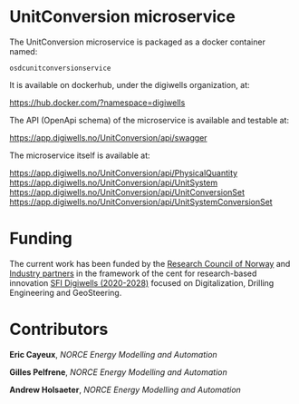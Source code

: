 # UnitConversion microservice

The UnitConversion microservice is packaged as a docker container named:

``osdcunitconversionservice``

It is available on dockerhub, under the digiwells organization, at:

https://hub.docker.com/?namespace=digiwells

The API (OpenApi schema) of the microservice is available and testable at:

https://app.digiwells.no/UnitConversion/api/swagger

The microservice itself is available at:

https://app.digiwells.no/UnitConversion/api/PhysicalQuantity
https://app.digiwells.no/UnitConversion/api/UnitSystem
https://app.digiwells.no/UnitConversion/api/UnitConversionSet
https://app.digiwells.no/UnitConversion/api/UnitSystemConversionSet

# Funding

The current work has been funded by the [Research Council of Norway](https://www.forskningsradet.no/) and [Industry partners](https://www.digiwells.no/about/board/) in the framework of the cent for research-based innovation [SFI Digiwells (2020-2028)](https://www.digiwells.no/) focused on Digitalization, Drilling Engineering and GeoSteering. 

# Contributors

**Eric Cayeux**, *NORCE Energy Modelling and Automation*

**Gilles Pelfrene**, *NORCE Energy Modelling and Automation*

**Andrew Holsaeter**, *NORCE Energy Modelling and Automation*
